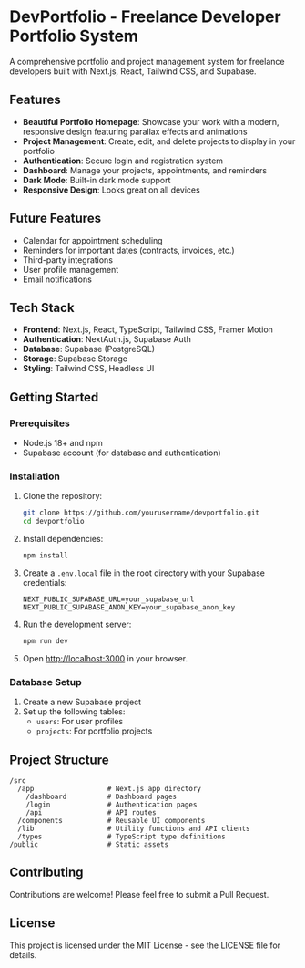 # DevPortfolio - Freelance Developer Portfolio System

A comprehensive portfolio and project management system for freelance developers built with Next.js, React, Tailwind CSS, and Supabase.

## Features

- **Beautiful Portfolio Homepage**: Showcase your work with a modern, responsive design featuring parallax effects and animations
- **Project Management**: Create, edit, and delete projects to display in your portfolio
- **Authentication**: Secure login and registration system
- **Dashboard**: Manage your projects, appointments, and reminders
- **Dark Mode**: Built-in dark mode support
- **Responsive Design**: Looks great on all devices

## Future Features

- Calendar for appointment scheduling
- Reminders for important dates (contracts, invoices, etc.)
- Third-party integrations
- User profile management
- Email notifications

## Tech Stack

- **Frontend**: Next.js, React, TypeScript, Tailwind CSS, Framer Motion
- **Authentication**: NextAuth.js, Supabase Auth
- **Database**: Supabase (PostgreSQL)
- **Storage**: Supabase Storage
- **Styling**: Tailwind CSS, Headless UI

## Getting Started

### Prerequisites

- Node.js 18+ and npm
- Supabase account (for database and authentication)

### Installation

1. Clone the repository:

   ```bash
   git clone https://github.com/yourusername/devportfolio.git
   cd devportfolio
   ```

2. Install dependencies:

   ```bash
   npm install
   ```

3. Create a `.env.local` file in the root directory with your Supabase credentials:

   ```
   NEXT_PUBLIC_SUPABASE_URL=your_supabase_url
   NEXT_PUBLIC_SUPABASE_ANON_KEY=your_supabase_anon_key
   ```

4. Run the development server:

   ```bash
   npm run dev
   ```

5. Open [http://localhost:3000](http://localhost:3000) in your browser.

### Database Setup

1. Create a new Supabase project
2. Set up the following tables:
   - `users`: For user profiles
   - `projects`: For portfolio projects

## Project Structure

```
/src
  /app                  # Next.js app directory
    /dashboard          # Dashboard pages
    /login              # Authentication pages
    /api                # API routes
  /components           # Reusable UI components
  /lib                  # Utility functions and API clients
  /types                # TypeScript type definitions
/public                 # Static assets
```

## Contributing

Contributions are welcome! Please feel free to submit a Pull Request.

## License

This project is licensed under the MIT License - see the LICENSE file for details.
